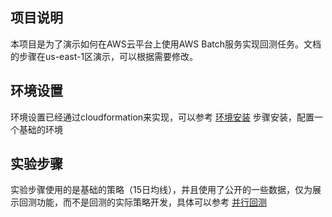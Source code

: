 ## 项目说明
本项目是为了演示如何在AWS云平台上使用AWS Batch服务实现回测任务。文档的步骤在us-east-1区演示，可以根据需要修改。

## 环境设置

环境设置已经通过cloudformation来实现，可以参考 [环境安装](Setup.md) 步骤安装，配置一个基础的环境

## 实验步骤

实验步骤使用的是基础的策略（15日均线），并且使用了公开的一些数据，仅为展示回测功能，而不是回测的实际策略开发，具体可以参考 [并行回测](Backtest.md)